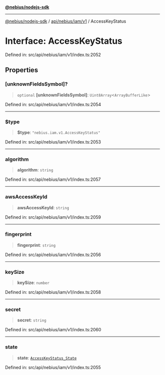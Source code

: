 [**@nebius/nodejs-sdk**](../../../../../README.md)

---

[@nebius/nodejs-sdk](../../../../../README.md) / [api/nebius/iam/v1](../README.md) / AccessKeyStatus

# Interface: AccessKeyStatus

Defined in: src/api/nebius/iam/v1/index.ts:2052

## Properties

### \[unknownFieldsSymbol\]?

> `optional` **\[unknownFieldsSymbol\]**: `Uint8Array`\<`ArrayBufferLike`\>

Defined in: src/api/nebius/iam/v1/index.ts:2054

---

### $type

> **$type**: `"nebius.iam.v1.AccessKeyStatus"`

Defined in: src/api/nebius/iam/v1/index.ts:2053

---

### algorithm

> **algorithm**: `string`

Defined in: src/api/nebius/iam/v1/index.ts:2057

---

### awsAccessKeyId

> **awsAccessKeyId**: `string`

Defined in: src/api/nebius/iam/v1/index.ts:2059

---

### fingerprint

> **fingerprint**: `string`

Defined in: src/api/nebius/iam/v1/index.ts:2056

---

### keySize

> **keySize**: `number`

Defined in: src/api/nebius/iam/v1/index.ts:2058

---

### secret

> **secret**: `string`

Defined in: src/api/nebius/iam/v1/index.ts:2060

---

### state

> **state**: [`AccessKeyStatus_State`](../type-aliases/AccessKeyStatus_State.md)

Defined in: src/api/nebius/iam/v1/index.ts:2055
